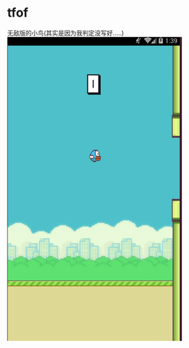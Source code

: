 # tfof
无敌版的小鸟(其实是因为我判定没写好.....)<br>
![image](https://github.com/pengjiaqii/tfof/blob/master/flying.gif)
